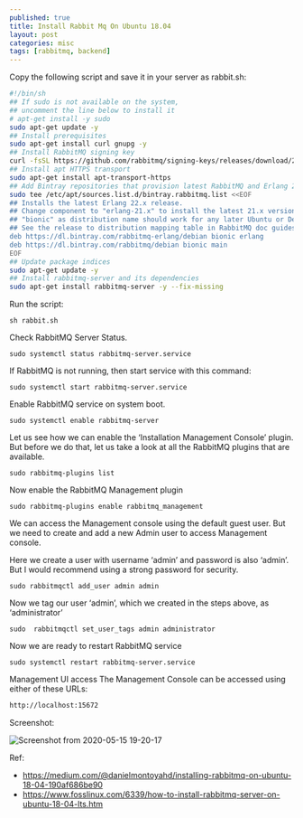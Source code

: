 ```yaml
---
published: true
title: Install Rabbit Mq On Ubuntu 18.04
layout: post
categories: misc
tags: [rabbitmq, backend]
---
```


Copy the following script and save it in your server as rabbit.sh:

```bash
#!/bin/sh
## If sudo is not available on the system,
## uncomment the line below to install it
# apt-get install -y sudo
sudo apt-get update -y
## Install prerequisites
sudo apt-get install curl gnupg -y
## Install RabbitMQ signing key
curl -fsSL https://github.com/rabbitmq/signing-keys/releases/download/2.0/rabbitmq-release-signing-key.asc | sudo apt-key add -
## Install apt HTTPS transport
sudo apt-get install apt-transport-https
## Add Bintray repositories that provision latest RabbitMQ and Erlang 21.x releases
sudo tee /etc/apt/sources.list.d/bintray.rabbitmq.list <<EOF
## Installs the latest Erlang 22.x release.
## Change component to "erlang-21.x" to install the latest 21.x version.
## "bionic" as distribution name should work for any later Ubuntu or Debian release.
## See the release to distribution mapping table in RabbitMQ doc guides to learn more.
deb https://dl.bintray.com/rabbitmq-erlang/debian bionic erlang
deb https://dl.bintray.com/rabbitmq/debian bionic main
EOF
## Update package indices
sudo apt-get update -y
## Install rabbitmq-server and its dependencies
sudo apt-get install rabbitmq-server -y --fix-missing
```
Run the script:
```
sh rabbit.sh
```

Check RabbitMQ Server Status.
```
sudo systemctl status rabbitmq-server.service
```

If RabbitMQ is not running, then start service with this command:
```
sudo systemctl start rabbitmq-server.service
```

Enable RabbitMQ service on system boot.
```
sudo systemctl enable rabbitmq-server
```

Let us see how we can enable the ‘Installation Management Console’ plugin. But before we do that, let us take a look at all the RabbitMQ plugins that are available.
```
sudo rabbitmq-plugins list
```
Now enable the RabbitMQ Management plugin
```
sudo rabbitmq-plugins enable rabbitmq_management
```

We can access the Management console using the default guest user. But we need to create and add a new Admin user to access Management console.

Here we create a user with username ‘admin’ and password is also ‘admin’. But I would recommend using a strong password for security.
```
sudo rabbitmqctl add_user admin admin
```

Now we tag our user ‘admin’, which we created in the steps above, as ‘administrator’
```
sudo  rabbitmqctl set_user_tags admin administrator
```

Now we are ready to restart RabbitMQ service
```
sudo systemctl restart rabbitmq-server.service
```

Management UI access
The Management Console can be accessed using either of these URLs:

```bash 
http://localhost:15672

```

Screenshot:

![Screenshot from 2020-05-15 19-20-17](https://user-images.githubusercontent.com/444807/82049781-26bdc380-96e1-11ea-9649-ed2dbfb5939d.png)

Ref:
- https://medium.com/@danielmontoyahd/installing-rabbitmq-on-ubuntu-18-04-190af686be90
- https://www.fosslinux.com/6339/how-to-install-rabbitmq-server-on-ubuntu-18-04-lts.htm